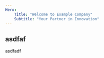 ```yaml
---
Hero:
    Title: "Welcome to Example Company"
    Subtitle: "Your Partner in Innovation"
---
```


<!-- wird gar nicht ausgegeben, weil nicht teil von index.html... -->
<!-- ausserdem überschreibt diese Datei die in my-theme/content/_index.md -->

## asdfaf

asdfadf